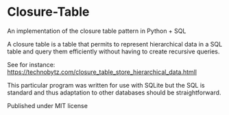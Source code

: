 # Closure-Table
An implementation of the closure table pattern in Python + SQL

A closure table is a table that permits to represent hierarchical data in a SQL table and query them efficiently without having to create recursive queries.

See for instance: https://technobytz.com/closure_table_store_hierarchical_data.htmll

This particular program was written for use with SQLite but the SQL is standard and thus adaptation to other databases should be straightforward.

Published under MIT license
